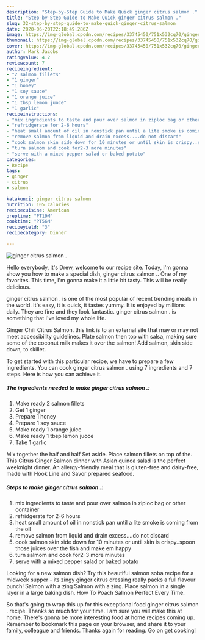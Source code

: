 ```yaml
---
description: "Step-by-Step Guide to Make Quick ginger citrus salmon ."
title: "Step-by-Step Guide to Make Quick ginger citrus salmon ."
slug: 32-step-by-step-guide-to-make-quick-ginger-citrus-salmon
date: 2020-06-20T22:18:49.286Z
image: https://img-global.cpcdn.com/recipes/33745450/751x532cq70/ginger-citrus-salmon-recipe-main-photo.jpg
thumbnail: https://img-global.cpcdn.com/recipes/33745450/751x532cq70/ginger-citrus-salmon-recipe-main-photo.jpg
cover: https://img-global.cpcdn.com/recipes/33745450/751x532cq70/ginger-citrus-salmon-recipe-main-photo.jpg
author: Mark Jacobs
ratingvalue: 4.2
reviewcount: 7
recipeingredient:
- "2 salmon fillets"
- "1 ginger"
- "1 honey"
- "1 soy sauce"
- "1 orange juice"
- "1 tbsp lemon juoce"
- "1 garlic"
recipeinstructions:
- "mix ingredients to taste and pour over salmon in ziploc bag or other container"
- "refridgerate for 2-6 hours"
- "heat small amount of oil in nonstick pan until a lite smoke is coming from the oil"
- "remove salmon from liquid and drain excess....do not discard"
- "cook salmon skin side down for 10 minutes or until skin is crispy..spoon those juices over the fish and make em happy"
- "turn salmom and cook for2-3 more minutes"
- "serve with a mixed pepper salad or baked potato"
categories:
- Recipe
tags:
- ginger
- citrus
- salmon

katakunci: ginger citrus salmon 
nutrition: 105 calories
recipecuisine: American
preptime: "PT19M"
cooktime: "PT56M"
recipeyield: "3"
recipecategory: Dinner

---
```



![ginger citrus salmon .](https://img-global.cpcdn.com/recipes/33745450/751x532cq70/ginger-citrus-salmon-recipe-main-photo.jpg)

Hello everybody, it's Drew, welcome to our recipe site. Today, I'm gonna show you how to make a special dish, ginger citrus salmon .. One of my favorites. This time, I'm gonna make it a little bit tasty. This will be really delicious.

ginger citrus salmon . is one of the most popular of recent trending meals in the world. It's easy, it is quick, it tastes yummy. It is enjoyed by millions daily. They are fine and they look fantastic. ginger citrus salmon . is something that I've loved my whole life.

Ginger Chili Citrus Salmon. this link is to an external site that may or may not meet accessibility guidelines. Plate salmon then top with salsa, making sure some of the coconut milk makes it over the salmon! Add salmon, skin side down, to skillet.


To get started with this particular recipe, we have to prepare a few ingredients. You can cook ginger citrus salmon . using 7 ingredients and 7 steps. Here is how you can achieve it.

<!--inarticleads1-->

##### The ingredients needed to make ginger citrus salmon .:

1. Make ready 2 salmon fillets
1. Get 1 ginger
1. Prepare 1 honey
1. Prepare 1 soy sauce
1. Make ready 1 orange juice
1. Make ready 1 tbsp lemon juoce
1. Take 1 garlic


Mix together the half and half Set aside. Place salmon fillets on top of the. This Citrus Ginger Salmon dinner with Asian quinoa salad is the perfect weeknight dinner. An allergy-friendly meal that is gluten-free and dairy-free, made with Hook Line and Savor prepared seafood. 

<!--inarticleads2-->

##### Steps to make ginger citrus salmon .:

1. mix ingredients to taste and pour over salmon in ziploc bag or other container
1. refridgerate for 2-6 hours
1. heat small amount of oil in nonstick pan until a lite smoke is coming from the oil
1. remove salmon from liquid and drain excess....do not discard
1. cook salmon skin side down for 10 minutes or until skin is crispy..spoon those juices over the fish and make em happy
1. turn salmom and cook for2-3 more minutes
1. serve with a mixed pepper salad or baked potato


Looking for a new salmon dish? Try this beautiful salmon soba recipe for a midweek supper - its zingy ginger citrus dressing really packs a full flavour punch! Salmon with a zing Salmon with a zing. Place salmon in a single layer in a large baking dish. How To Poach Salmon Perfect Every Time. 

So that's going to wrap this up for this exceptional food ginger citrus salmon . recipe. Thanks so much for your time. I am sure you will make this at home. There's gonna be more interesting food at home recipes coming up. Remember to bookmark this page on your browser, and share it to your family, colleague and friends. Thanks again for reading. Go on get cooking!
